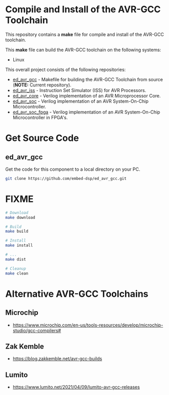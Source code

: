 
# Compile and Install of the AVR-GCC Toolchain

This repository contains a **make** file for compile and install of the AVR-GCC toolchain.

This **make** file can build the AVR-GCC toolchain on the following systems:
* Linux

This overall project consists of the following repositories:
* [ed_avr_gcc](https://github.com/embed-dsp/ed_avr_gcc) - Makefile for building the AVR-GCC Toolchain from source (**NOTE:** Current repository).
* [ed_avr_iss](https://github.com/embed-dsp/ed_avr_iss) - Instruction Set Simulator (ISS) for AVR Processors.
* [ed_avr_core](https://github.com/embed-dsp/ed_avr_core) - Verilog implementation of an AVR Microprocessor Core.
* [ed_avr_soc](https://github.com/embed-dsp/ed_avr_soc) - Verilog implementation of an AVR System-On-Chip Microcontroller.
* [ed_avr_soc_fpga](https://github.com/embed-dsp/ed_avr_soc_fpga) - Verilog implementation of an AVR System-On-Chip Microcontroller in FPGA's.


# Get Source Code

## ed_avr_gcc
Get the code for this component to a local directory on your PC.

```bash
git clone https://github.com/embed-dsp/ed_avr_gcc.git
```


# FIXME

```bash
# Download
make download
```

```bash
# Build
make build
```

```bash
# Install
make install
```

```bash
# ...
make dist
```

```bash
# Cleanup
make clean
```


# Alternative AVR-GCC Toolchains

## Microchip
* https://www.microchip.com/en-us/tools-resources/develop/microchip-studio/gcc-compilers#

## Zak Kemble
* https://blog.zakkemble.net/avr-gcc-builds

## Lumito
* https://www.lumito.net/2021/04/09/lumito-avr-gcc-releases
